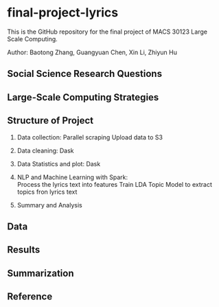 # final-project-lyrics
This is the GitHub repository for the final project of MACS 30123 Large Scale Computing.

Author: Baotong Zhang, Guangyuan Chen, Xin Li, Zhiyun Hu

## Social Science Research Questions    


## Large-Scale Computing Strategies    



## Structure of Project   

1. Data collection: 
     Parallel scraping
     Upload data to S3

2. Data cleaning: Dask

3. Data Statistics and plot: Dask

4. NLP and Machine Learning with Spark:    
     Process the lyrics text into features
     Train LDA Topic Model to extract topics fron lyrics text 

5. Summary and Analysis


## Data   


## Results   


## Summarization


## Reference    
